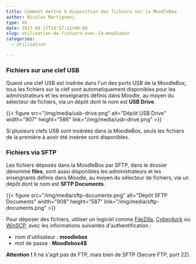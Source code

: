 ```yaml
---
title: Comment mettre à disposition des fichiers sur la MoodleBox
author: Nicolas Martignoni
type: kb
date: 2017-04-17T19:57:11+00:00
slug: utilisation-de-fichiers-avec-la-moodlebox
categories:
  - Utilisation

---
```

### Fichiers sur une clef USB

Quand une clef USB est insérée dans l'un des ports USB de la MoodleBox, tous les fichiers sur la clef sont automatiquement disponibles pour les administrateurs et les enseignants définis dans Moodle, au moyen du sélecteur de fichiers, via un dépôt dont le nom est __USB Drive__.

{{< figure src="/img/media/usb-drive.png" alt="Dépôt USB Drive" width="907" height="586" link="/img/media/usb-drive.png" >}}

Si plusieurs clefs USB sont insérées dans la MoodleBox, seuls les fichiers de la première à avoir été insérée sont disponibles.

### Fichiers via SFTP

Les fichiers déposés dans la MoodleBox par SFTP, dans le dossier dénommé __files__, sont aussi disponibles les administrateurs et les enseignants définis dans Moodle, au moyen du sélecteur de fichiers, via un dépôt dont le nom est __SFTP Documents__.

{{< figure src="/img/media/sftp-documents.png" alt="Dépôt SFTP Documents" width="908" height="587" link="/img/media/sftp-documents.png" >}}

Pour déposer des fichiers, utiliser un logiciel comme [FileZilla][1], [Cyberduck][2] ou [WinSCP][3], avec les informations suivantes d'authentification :

  * nom d'utilisateur : __moodlebox__
  * mot de passe : __Moodlebox4$__

__Attention !__ Il ne s'agit pas de FTP, mais bien de SFTP (Secure FTP, port 22).

 [1]: https://filezilla-project.org/
 [2]: https://cyberduck.io/
 [3]: http://winscp.net/
